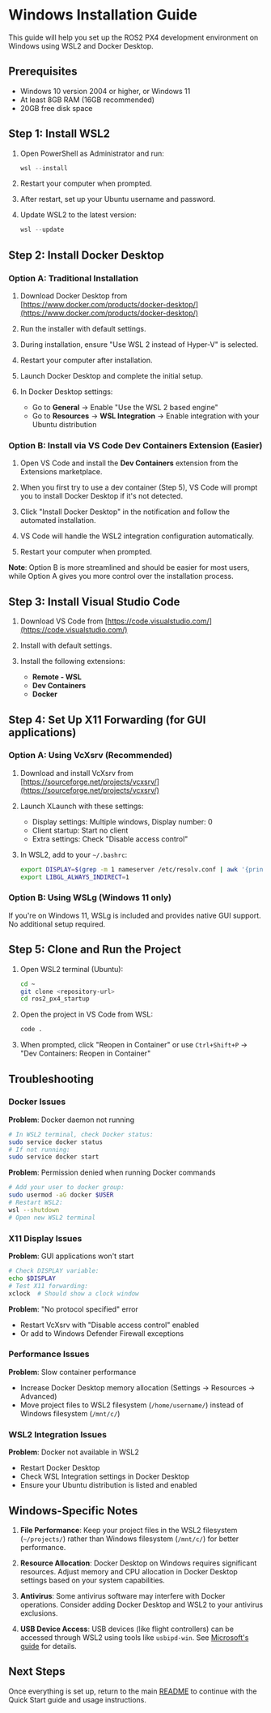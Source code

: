 # Windows Installation Guide

This guide will help you set up the ROS2 PX4 development environment on Windows using WSL2 and Docker Desktop.

## Prerequisites

- Windows 10 version 2004 or higher, or Windows 11
- At least 8GB RAM (16GB recommended)
- 20GB free disk space

## Step 1: Install WSL2

1. Open PowerShell as Administrator and run:

   ```powershell
   wsl --install
   ```

2. Restart your computer when prompted.

3. After restart, set up your Ubuntu username and password.

4. Update WSL2 to the latest version:

   ```powershell
   wsl --update
   ```

## Step 2: Install Docker Desktop

### Option A: Traditional Installation

1. Download Docker Desktop from [https://www.docker.com/products/docker-desktop/](https://www.docker.com/products/docker-desktop/)

2. Run the installer with default settings.

3. During installation, ensure "Use WSL 2 instead of Hyper-V" is selected.

4. Restart your computer after installation.

5. Launch Docker Desktop and complete the initial setup.

6. In Docker Desktop settings:
    - Go to **General** → Enable "Use the WSL 2 based engine"
    - Go to **Resources** → **WSL Integration** → Enable integration with your Ubuntu distribution

### Option B: Install via VS Code Dev Containers Extension (Easier)

1. Open VS Code and install the **Dev Containers** extension from the Extensions marketplace.

2. When you first try to use a dev container (Step 5), VS Code will prompt you to install Docker Desktop if it's not detected.

3. Click "Install Docker Desktop" in the notification and follow the automated installation.

4. VS Code will handle the WSL2 integration configuration automatically.

5. Restart your computer when prompted.

**Note**: Option B is more streamlined and should be easier for most users, while Option A gives you more control over the installation process.

## Step 3: Install Visual Studio Code

1. Download VS Code from [https://code.visualstudio.com/](https://code.visualstudio.com/)

2. Install with default settings.

3. Install the following extensions:
   - **Remote - WSL**
   - **Dev Containers**
   - **Docker**

## Step 4: Set Up X11 Forwarding (for GUI applications)

### Option A: Using VcXsrv (Recommended)

1. Download and install VcXsrv from [https://sourceforge.net/projects/vcxsrv/](https://sourceforge.net/projects/vcxsrv/)

2. Launch XLaunch with these settings:
   - Display settings: Multiple windows, Display number: 0
   - Client startup: Start no client
   - Extra settings: Check "Disable access control"

3. In WSL2, add to your `~/.bashrc`:

   ```bash
   export DISPLAY=$(grep -m 1 nameserver /etc/resolv.conf | awk '{print $2}'):0.0
   export LIBGL_ALWAYS_INDIRECT=1
   ```

### Option B: Using WSLg (Windows 11 only)

If you're on Windows 11, WSLg is included and provides native GUI support. No additional setup required.

## Step 5: Clone and Run the Project

1. Open WSL2 terminal (Ubuntu):

   ```bash
   cd ~
   git clone <repository-url>
   cd ros2_px4_startup
   ```

2. Open the project in VS Code from WSL:

   ```bash
   code .
   ```

3. When prompted, click "Reopen in Container" or use `Ctrl+Shift+P` → "Dev Containers: Reopen in Container"

## Troubleshooting

### Docker Issues

**Problem**: Docker daemon not running

```bash
# In WSL2 terminal, check Docker status:
sudo service docker status
# If not running:
sudo service docker start
```

**Problem**: Permission denied when running Docker commands

```bash
# Add your user to docker group:
sudo usermod -aG docker $USER
# Restart WSL2:
wsl --shutdown
# Open new WSL2 terminal
```

### X11 Display Issues

**Problem**: GUI applications won't start

```bash
# Check DISPLAY variable:
echo $DISPLAY
# Test X11 forwarding:
xclock  # Should show a clock window
```

**Problem**: "No protocol specified" error

- Restart VcXsrv with "Disable access control" enabled
- Or add to Windows Defender Firewall exceptions

### Performance Issues

**Problem**: Slow container performance

- Increase Docker Desktop memory allocation (Settings → Resources → Advanced)
- Move project files to WSL2 filesystem (`/home/username/`) instead of Windows filesystem (`/mnt/c/`)

### WSL2 Integration Issues

**Problem**: Docker not available in WSL2

- Restart Docker Desktop
- Check WSL Integration settings in Docker Desktop
- Ensure your Ubuntu distribution is listed and enabled

## Windows-Specific Notes

1. **File Performance**: Keep your project files in the WSL2 filesystem (`~/projects/`) rather than Windows filesystem (`/mnt/c/`) for better performance.

2. **Resource Allocation**: Docker Desktop on Windows requires significant resources. Adjust memory and CPU allocation in Docker Desktop settings based on your system capabilities.

3. **Antivirus**: Some antivirus software may interfere with Docker operations. Consider adding Docker Desktop and WSL2 to your antivirus exclusions.

4. **USB Device Access**: USB devices (like flight controllers) can be accessed through WSL2 using tools like `usbipd-win`. See [Microsoft's guide](https://learn.microsoft.com/en-us/windows/wsl/connect-usb) for details.

## Next Steps

Once everything is set up, return to the main [README](../README.md) to continue with the Quick Start guide and usage instructions.
